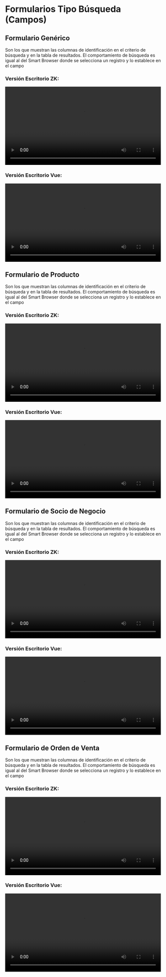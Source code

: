# Formularios Tipo Búsqueda (Campos)


## Formulario Genérico
Son los que muestran las columnas de identificación en el criterio de búsqueda y en la tabla de resultados.
El comportamiento de búsqueda es igual al del Smart Browser donde se selecciona un registro y lo establece en el campo

### Versión Escritorio ZK:
<video width="100%" controls>
  <source type="video/mp4" :src="$withBase('/images/use-cases/generalInfoSearch/generalInfoSearchzk.mp4')">
  Your browser does not support the mp4 video tag.
</video>

### Versión Escritorio Vue:
<video width="100%" controls>
  <source type="video/mp4" :src="$withBase('/images/use-cases/generalInfoSearch/generalInfoSearchUI.mp4')">
  Your browser does not support the mp4 video tag.
</video>

## Formulario de Producto
Son los que muestran las columnas de identificación en el criterio de búsqueda y en la tabla de resultados.
El comportamiento de búsqueda es igual al del Smart Browser donde se selecciona un registro y lo establece en el campo

### Versión Escritorio ZK:
<video width="100%" controls>
  <source type="video/mp4" :src="$withBase('/images/use-cases/generalInfoSearch/productZK.mp4')">
  Your browser does not support the mp4 video tag.
</video>

### Versión Escritorio Vue:
<video width="100%" controls>
  <source type="video/mp4" :src="$withBase('/images/use-cases/generalInfoSearch/productUI.mp4')">
  Your browser does not support the mp4 video tag.
</video>

## Formulario de Socio de Negocio
Son los que muestran las columnas de identificación en el criterio de búsqueda y en la tabla de resultados.
El comportamiento de búsqueda es igual al del Smart Browser donde se selecciona un registro y lo establece en el campo

### Versión Escritorio ZK:
<video width="100%" controls>
  <source type="video/mp4" :src="$withBase('/images/use-cases/generalInfoSearch/BPZK.mp4')">
  Your browser does not support the mp4 video tag.
</video>

### Versión Escritorio Vue:
<video width="100%" controls>
  <source type="video/mp4" :src="$withBase('/images/use-cases/generalInfoSearch/BPUI.mp4')">
  Your browser does not support the mp4 video tag.
</video>

## Formulario de Orden de Venta
Son los que muestran las columnas de identificación en el criterio de búsqueda y en la tabla de resultados.
El comportamiento de búsqueda es igual al del Smart Browser donde se selecciona un registro y lo establece en el campo

### Versión Escritorio ZK:
<video width="100%" controls>
  <source type="video/mp4" :src="$withBase('/images/use-cases/generalInfoSearch/orderZK.mp4')">
  Your browser does not support the mp4 video tag.
</video>

### Versión Escritorio Vue:
<video width="100%" controls>
  <source type="video/mp4" :src="$withBase('/images/use-cases/generalInfoSearch/orderUI.mp4')">
  Your browser does not support the mp4 video tag.
</video>


